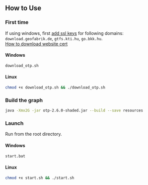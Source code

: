 ## How to Use

### First time

If using windows, first [add ssl keys](https://stackoverflow.com/questions/25951602/adding-an-ssl-certificate-to-jre-in-order-to-access-https-sites) for following domains: `download.geofabrik.de`, `gtfs.kti.hu`, `go.bkk.hu`.\
[How to download website cert](https://www.instructables.com/How-to-Download-the-SSL-Certificate-From-a-Website/)

#### Windows
```bash
download_otp.sh
```

#### Linux
```bash
chmod +x download_otp.sh && ./download_otp.sh
```

### Build the graph

```bash
java -Xmx2G -jar otp-2.6.0-shaded.jar --build --save resources
```

### Launch

Run from the root directory.

#### Windows
```bash
start.bat
```

#### Linux
```bash
chmod +x start.sh && ./start.sh
```